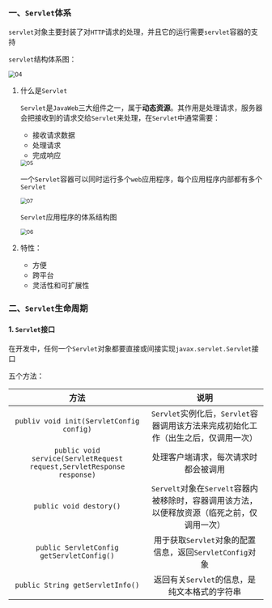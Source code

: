 ### 一、`Servlet`体系

`servlet`对象主要封装了对`HTTP`请求的处理，并且它的运行需要`servlet`容器的支持

`servlet`结构体系图：

<img src="/home/huangyue/JavaWeb/pic/04.png" alt="04" style="zoom: 80%;" />

1.  什么是`Servlet`

    `Servlet`是`JavaWeb`三大组件之一，属于**动态资源**。其作用是处理请求，服务器会把接收到的请求交给`Servlet`来处理，在`Servlet`中通常需要：

    -   接收请求数据
    -   处理请求
    -   完成响应

    <img src="/home/huangyue/JavaWeb/pic/05.png" alt="05" style="zoom:75%;" />

    一个`Servlet`容器可以同时运行多个`web`应用程序，每个应用程序内部都有多个`Servlet`

    <img src="/home/huangyue/JavaWeb/pic/07.png" alt="07" style="zoom:75%;" />

    `Servlet`应用程序的体系结构图

    <img src="/home/huangyue/JavaWeb/pic/06.png" alt="06" style="zoom:75%;" />

2.  特性：

    -   方便
    -   跨平台
    -   灵活性和可扩展性

### 二、`Servlet`生命周期







































#### 1. `Servlet`接口

在开发中，任何一个`Servlet`对象都要直接或间接实现`javax.servlet.Servlet`接口

五个方法：

|                             方法                             |                             说明                             |
| :----------------------------------------------------------: | :----------------------------------------------------------: |
|           `publiv void init(ServletConfig config)`           | `Servlet`实例化后，`Servlet`容器调用该方法来完成初始化工作（出生之后，仅调用一次） |
| `public void service(ServletRequest request,ServletResponse response)` |             处理客户端请求，每次请求时都会被调用             |
|                   `public void destory()`                    | `Servelt`对象在`Servelt`容器内被移除时，容器调用该方法，以便释放资源（临死之前，仅调用一次） |
|          `public ServletConfig getServletConfig()`           |   用于获取`Servlet`对象的配置信息，返回`ServletConfig`对象   |
|               `public String getServletInfo()`               |        返回有关`Servlet`的信息，是纯文本格式的字符串         |

